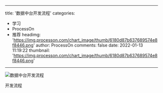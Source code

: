
---
title: '数据中台开发流程'
categories: 
 - 学习
 - ProcessOn
 - 推荐
headimg: 'https://img.processon.com/chart_image/thumb/6180d87b637689574e8f8446.png'
author: ProcessOn
comments: false
date: 2022-01-13 11:19:22
thumbnail: 'https://img.processon.com/chart_image/thumb/6180d87b637689574e8f8446.png'
---

<div>   
<img class="thumb" alt="数据中台开发流程" src="https://img.processon.com/chart_image/thumb/6180d87b637689574e8f8446.png" referrerpolicy="no-referrer">
<p>开发流程</p>  
</div>
            